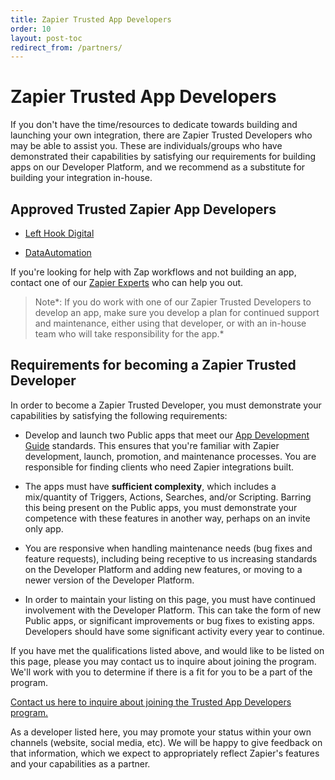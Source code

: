```yaml
---
title: Zapier Trusted App Developers
order: 10
layout: post-toc
redirect_from: /partners/
---
```



# Zapier Trusted App Developers

If you don't have the time/resources to dedicate towards building and launching your own integration, there are  Zapier Trusted Developers who may be able to assist you. These are individuals/groups who have demonstrated their capabilities by satisfying our requirements for building apps on our Developer Platform, and we recommend as a substitute for building your integration in-house. 

## Approved Trusted Zapier App Developers

* [Left Hook Digital](http://lefthookdigital.com/zapier-integration-developer-partner/)

* [DataAutomation](https://dataautomation.com/zapier-developer/)

If you're looking for help with Zap workflows and not building an app, contact one of our [Zapier Experts](https://zapier.com/experts/) who can help you out.

> Note*: If you do work with one of our Zapier Trusted Developers to develop an app, make sure you develop a plan for continued support and maintenance, either using that developer, or with an in-house team who will take responsibility for the app.*

## Requirements for becoming a Zapier Trusted Developer

In order to become a Zapier Trusted Developer, you must demonstrate your capabilities by satisfying the following requirements:

* Develop and launch two Public apps that meet our [App Development Guide](https://zapier.com/developer/documentation/v2/app-dev-guide/) standards. This ensures that you're familiar with Zapier development, launch, promotion, and maintenance processes. You are responsible for finding clients who need Zapier integrations built.

* The apps must have **sufficient complexity**, which includes a mix/quantity of Triggers, Actions, Searches, and/or Scripting. Barring this being present on the Public apps, you must demonstrate your competence with these features in another way, perhaps on an invite only app.

* You are responsive when handling maintenance needs (bug fixes and feature requests), including being receptive to us increasing standards on the Developer Platform and adding new features, or moving to a newer version of the Developer Platform.

* In order to maintain your listing on this page, you must have continued involvement with the Developer Platform. This can take the form of new Public apps, or significant improvements or bug fixes to existing apps. Developers should have some significant activity every year to continue.

If you have met the qualifications listed above, and would like to be listed on this page, please you may contact us to inquire about joining the program. We'll work with you to determine if there is a fit for you to be a part of the program.

[Contact us here to inquire about joining the Trusted App Developers program.](mailto:[partners@zapier.com]?subject=Requested+addition+to+Zapier+Trusted+App+Developers+listing)

As a developer listed here, you may promote your status within your own channels (website, social media, etc). We will be happy to give feedback on that information, which we expect to appropriately reflect Zapier's features and your capabilities as a partner.